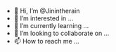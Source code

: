 - 👋 Hi, I’m @Jinintherain
- 👀 I’m interested in ...
- 🌱 I’m currently learning ...
- 💞️ I’m looking to collaborate on ...
- 📫 How to reach me ...

<!---
Jinintherain/Jinintherain is a ✨ special ✨ repository because its `README.md` (this file) appears on your GitHub profile.
You can click the Preview link to take a look at your changes.
--->
